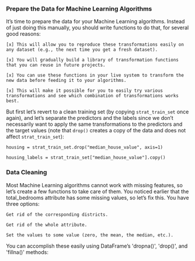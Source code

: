 ### Prepare the Data for Machine Learning Algorithms

It’s time to prepare the data for your Machine Learning algorithms. Instead of just doing this manually, you should write functions to do that, for several good reasons:

    [x] This will allow you to reproduce these transformations easily on any dataset (e.g., the next time you get a fresh dataset).

    [x] You will gradually build a library of transformation functions that you can reuse in future projects.

    [x] You can use these functions in your live system to transform the new data before feeding it to your algorithms.

    [x] This will make it possible for you to easily try various transformations and see which combination of transformations works best.
    

But first let’s revert to a clean training set (by copying `strat_train_set` once again), and let’s separate the predictors and the labels since we don’t necessarily want to apply the same transformations to the predictors and the target values (note that `drop()` creates a copy of the data and does not affect `strat_train_set`):

`housing = strat_train_set.drop("median_house_value", axis=1)`

`housing_labels = strat_train_set["median_house_value"].copy()`

### Data Cleaning

Most Machine Learning algorithms cannot work with missing features, so let’s create a few functions to take care of them. You noticed earlier that the total_bedrooms attribute has some missing values, so let’s fix this. You have three options:

    Get rid of the corresponding districts.

    Get rid of the whole attribute.

    Set the values to some value (zero, the mean, the median, etc.).

You can accomplish these easily using DataFrame’s 'dropna()', 'drop()', and 'fillna()' methods: